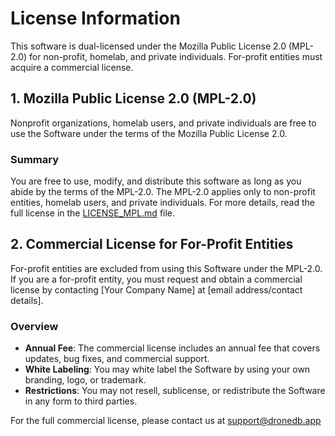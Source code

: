 License Information
===================

This software is dual-licensed under the Mozilla Public License 2.0 (MPL-2.0) for non-profit, homelab, and private individuals. For-profit entities must acquire a commercial license.

## 1. Mozilla Public License 2.0 (MPL-2.0)

Nonprofit organizations, homelab users, and private individuals are free to use the Software under the terms of the Mozilla Public License 2.0.

### Summary
You are free to use, modify, and distribute this software as long as you abide by the terms of the MPL-2.0.
The MPL-2.0 applies only to non-profit entities, homelab users, and private individuals.
For more details, read the full license in the [LICENSE_MPL.md](LICENSE_MPL.md) file.

## 2. Commercial License for For-Profit Entities
For-profit entities are excluded from using this Software under the MPL-2.0. If you are a for-profit entity, you must request and obtain a commercial license by contacting [Your Company Name] at [email address/contact details].

### Overview
 - **Annual Fee**: The commercial license includes an annual fee that covers updates, bug fixes, and commercial support.
 - **White Labeling**: You may white label the Software by using your own branding, logo, or trademark.
 - **Restrictions**: You may not resell, sublicense, or redistribute the Software in any form to third parties.

For the full commercial license, please contact us at [support@dronedb.app](mailto:support@dronedb.app)